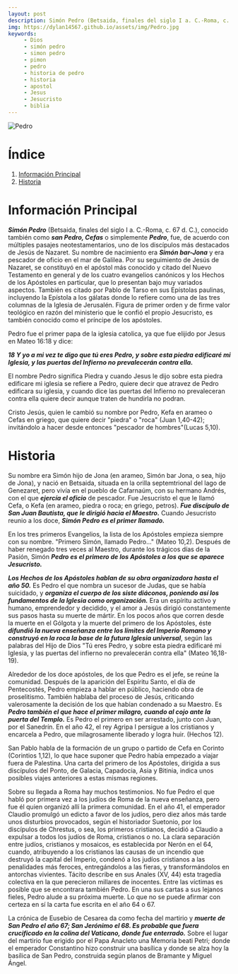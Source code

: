 ```yaml
---
layout: post
description: Simón Pedro (Betsaida, finales del siglo I a. C.-Roma, c. 67 d. C.), conocido también como san Pedro, Cefas o simplemente Pedro, fue, de acuerdo con múltiples pasajes neotestamentarios, uno de los discípulos más destacados de Jesús de Nazaret
img: https://dylan14567.github.io/assets/img/Pedro.jpg
keywords:
     - Dios
     - simón pedro
     - simon pedro
     - pimon 
     - pedro
     - historia de pedro
     - historia
     - apostol
     - Jesus
     - Jesucristo
     - biblia
---
```


![Pedro](https://dylan14567.github.io/assets/img/Pedro.jpg)

# Índice

1. [Información Principal](#información-principal)
1. [Historia](#historia)

# Información Principal

***Simón Pedro*** (Betsaida, finales del siglo I a. C.-Roma, c. 67 d. C.), conocido también como ***san Pedro, Cefas*** o simplemente ***Pedro***, fue, de acuerdo con múltiples pasajes neotestamentarios, uno de los discípulos más destacados de Jesús de Nazaret. Su nombre de nacimiento era ***Simón bar-Jona***​ y era pescador de oficio en el mar de Galilea. Por su seguimiento de Jesús de Nazaret, se constituyó en el apóstol más conocido y citado del Nuevo Testamento en general y de los cuatro evangelios canónicos y los Hechos de los Apóstoles en particular, que lo presentan bajo muy variados aspectos. También es citado por Pablo de Tarso en sus Epístolas paulinas, incluyendo la Epístola a los gálatas donde lo refiere como una de las tres columnas de la Iglesia de Jerusalén.​ Figura de primer orden y de firme valor teológico en razón del ministerio que le confió el propio Jesucristo, es también conocido como el príncipe de los apóstoles.

Pedro fue el primer papa de la iglesia catolica, ya que fue elijido por Jesus en Mateo 16:18 y dice:

***18 Y yo a mi vez te digo que tú eres Pedro, y sobre esta piedra edificaré mi Iglesia, y las puertas del Infierno no prevalecerán contra ella.***

El nombre Pedro significa Piedra y cuando Jesus le dijo sobre esta piedra edificare mi iglesia se refiere a Pedro, quiere decir que atravez de Pedro edificara su iglesia, y cuando dice las puertas del Infierno no prevaleceran contra ella quiere decir aunque traten de hundirla no podran.

Cristo Jesús, quien le cambió su nombre por Pedro, Kefa en arameo o Cefas en griego, que quiere decir "piedra" o "roca" (Juan 1,40-42); invitándolo a hacer desde entonces "pescador de hombres"(Lucas 5,10).

# Historia

Su nombre era Simón hijo de Jona (en arameo, Simón bar Jona, o sea, hijo de Jona), y nació en Betsaida, situada en la orilla septemtrional del lago de Genezaret, pero vivía en el pueblo de Cafarnaúm, con su hermano Andrés, con el que ***ejercía el oficio*** de pescador. Fue Jesucristo el que le llamó Cefa, o Kefa (en arameo, piedra o roca; en griego, petros). ***Fue discípulo de San Juan Bautista, que le dirigió hacia el Maestro.*** Cuando Jesucristo reunio a los doce, ***Simón Pedro es el primer llamado.***

En los tres primeros Evangelios, la lista de los Apóstoles empieza siempre con su nombre. "Primero Simón, llamado Pedro..." (Mateo 10,2). Después de haber renegado tres veces al Maestro, durante los trágicos días de la Pasión, Simón ***Pedro es el primero de los Apóstoles a los que se aparece Jesucristo.***

***Los Hechos de los Apóstoles hablan de su obra organizadora hasta el año 50.*** Es Pedro el que nombra un sucesor de Judas, que se había suicidado, y ***organiza el cuerpo de los siste diáconos, poniendo así los fundamentos de la Iglesia como organización.*** Era un espíritu activo y humano, emprendedor y decidido, y el amor a Jesús dirigió constantemente sus pasos hasta su muerte de mártir. En los pocos años que corren desde la muerte en el Gólgota y la muerte del primero de los Apóstoles, éste ***difundió la nueva enseñanza entre los límites del Imperio Romano y construyó en la roca la base de la futura Iglesia universal***, según las palabras del Hijo de Dios "Tú eres Pedro, y sobre esta piedra edificaré mi Iglesia, y las puertas del infierno no prevalecerán contra ella" (Mateo 16,18-19).

Alrededor de los doce apóstoles, de los que Pedro es el jefe, se reúne la comunidad. Después de la aparición del Espíritu Santo, el día de Pentecostés, Pedro empieza a hablar en público, haciendo obra de proselitismo. También hablaba del proceso de Jesús, criticando valerosamente la decisión de los que habían condenado a su Maestro. Es ***Pedro también el que hace el primer milagro, cuando al cojo ante la puerta del Templo.*** Es Pedro el primero en ser arrestado, junto con Juan, por el Sanedrín. En el año 42, el rey Agripa I persigue a los cristianos y encarcela a Pedro, que milagrosamente liberado y logra huir. (Hechos 12).

San Pablo habla de la formación de un grupo o partido de Cefa en Corinto (Corintios 1,12), lo que hace suponer que Pedro había empezado a viajar fuera de Palestina. Una carta del primero de los Apóstoles, dirigida a sus discípulos del Ponto, de Galacia, Capadocia, Asia y Bitinia, indica unos posibles viajes anteriores a estas mismas regiones.

Sobre su llegada a Roma hay muchos testimonios. No fue Pedro el que habló por primera vez a los judíos de Roma de la nueva enseñanza, pero fue él quien organizó allí la primera comunidad. En el año 41, el emperador Claudio promulgó un edicto a favor de los judíos, pero diez años más tarde unos disturbios provocados, según el historiador Suetonio, por los discípulos de Chrestus, o sea, los primeros cristianos, decidió a Claudio a expulsar a todos los judíos de Roma, cristianos o no. La clara separación entre judíos, cristianos y mosaicos, es establecida por Nerón en el 64, cuando, atribuyendo a los cristianos las causas de un incendio que destruyó la capital del Imperio, condenó a los judíos cristianos a las penalidades más feroces, entregándolos a las fieras, y transformándolos en antorchas vivientes. Tácito describe en sus Anales (XV, 44) esta tragedia colectiva en la que perecieron millares de inocentes. Entre las víctimas es posible que se encontrara también Pedro. En una sus cartas a sus lejanos fieles, Pedro alude a su próxima muerte. Lo que no se puede afirmar con certeza en sí la carta fue escrita en el año 64 o 67.

La crónica de Eusebio de Cesarea da como fecha del martirio y ***muerte de San Pedro el año 67; San Jerónimo el 68. Es probable que fuera crucificado en la colina del Vaticano, donde fue enterrado.*** Sobre el lugar del martirio fue erigido por el Papa Anacleto una Memoria beati Petri; donde el emperador Constantino hizo construir una basílica y donde se alza hoy la basílica de San Pedro, construida según planos de Bramante y Miguel Ángel.
